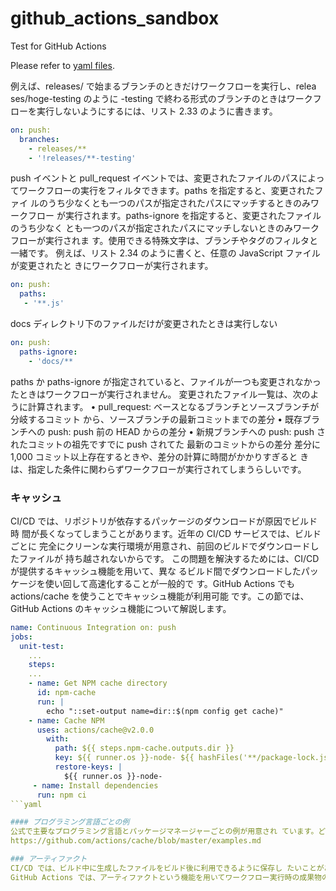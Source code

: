 # github_actions_sandbox
Test for GitHub Actions

Please refer to [yaml files](https://github.com/DharmaDoll/github_actions_sandbox/tree/main/.github/workflows).




例えば、releases/ で始まるブランチのときだけワークフローを実行し、relea ses/hoge-testing のように -testing で終わる形式のブランチのときはワークフ ローを実行しないようにするには、リスト 2.33 のように書きます。

```yaml
on: push:
  branches:
    - releases/**
    - '!releases/**-testing'
```

push イベントと pull_request イベントでは、変更されたファイルのパスによっ てワークフローの実行をフィルタできます。paths を指定すると、変更されたファイ ルのうち少なくとも一つのパスが指定されたパスにマッチするときのみワークフロー が実行されます。paths-ignore を指定すると、変更されたファイルのうち少なく とも一つのパスが指定されたパスにマッチしないときのみワークフローが実行されま す。使用できる特殊文字は、ブランチやタグのフィルタと一緒です。
例えば、リスト 2.34 のように書くと、任意の JavaScript ファイルが変更されたと きにワークフローが実行されます。

```yaml
on: push:
  paths:
   - '**.js'
```
docs ディレクトリ下のファイルだけが変更されたときは実行しない

```yaml
on: push:
  paths-ignore: 
    - 'docs/**
```

paths か paths-ignore が指定されていると、ファイルが一つも変更されなかっ たときはワークフローが実行されません。
 変更されたファイル一覧は、次のように計算されます。
• pull_request: ベースとなるブランチとソースブランチが分岐するコミット から、ソースブランチの最新コミットまでの差分
• 既存ブランチへの push: push 前の HEAD からの差分
• 新規ブランチへの push: push されたコミットの祖先ですでに push されてた
   最新のコミットからの差分
差分に 1,000 コミット以上存在するときや、差分の計算に時間がかかりすぎると きは、指定した条件に関わらずワークフローが実行されてしまうらしいです。

### キャッシュ
CI/CD では、リポジトリが依存するパッケージのダウンロードが原因でビルド時 間が長くなってしまうことがあります。近年の CI/CD サービスでは、ビルドごとに 完全にクリーンな実行環境が用意され、前回のビルドでダウンロードしたファイルが 持ち越されないからです。
この問題を解決するためには、CI/CD が提供するキャッシュ機能を用いて、異な るビルド間でダウンロードしたパッケージを使い回して高速化することが一般的で す。GitHub Actions でも actions/cache を使うことでキャッシュ機能が利用可能 です。この節では、GitHub Actions のキャッシュ機能について解説します。

```yaml
name: Continuous Integration on: push
jobs:
  unit-test:
    ...
    steps:
    ...
    - name: Get NPM cache directory 
      id: npm-cache
      run: |
        echo "::set-output name=dir::$(npm config get cache)" 
    - name: Cache NPM
      uses: actions/cache@v2.0.0
        with:
          path: ${{ steps.npm-cache.outputs.dir }}
          key: ${{ runner.os }}-node- ${{ hashFiles('**/package-lock.json') }}
          restore-keys: |
            ${{ runner.os }}-node-
     - name: Install dependencies 
      run: npm ci
```yaml

#### プログラミング言語ごとの例
公式で主要なプログラミング言語とパッケージマネージャーごとの例が用意され ています。どのディレクトリをキャッシュすればいいか、どのファイルのハッシュを キーに含めればいいか、といったことがわからないときに参考になります。
https://github.com/actions/cache/blob/master/examples.md

### アーティファクト
CI/CD では、ビルド中に生成したファイルをビルド後に利用できるように保存し たいことがあります。例えば、バイナリやアーカイブなどの成果物や、デバッグ用の ログやテスト結果、カバレッジなどの情報を保存したいということがよくあります。
GitHub Actions では、アーティファクトという機能を用いてワークフロー実行時の成果物の保存が実現可能です。
